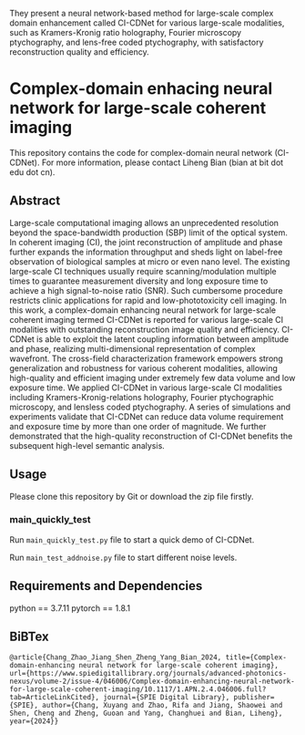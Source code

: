 They present a neural network-based method for large-scale complex domain enhancement called CI-CDNet for various large-scale modalities, such as Kramers-Kronig ratio holography, Fourier microscopy ptychography, and lens-free coded ptychography, with satisfactory reconstruction quality and efficiency. 

# Complex-domain enhacing neural network for large-scale coherent imaging

This repository contains the code for complex-domain neural network (CI-CDNet). For more information, please contact Liheng Bian (bian at bit dot edu dot cn).

## Abstract
Large-scale computational imaging allows an unprecedented resolution beyond the space-bandwidth production (SBP) limit of the optical system. In coherent imaging (CI), the joint reconstruction of amplitude and phase further expands the information throughput and sheds light on label-free observation of biological samples at micro or even nano level. The existing large-scale CI techniques usually require scanning/modulation multiple times to guarantee measurement diversity and long exposure time to achieve a high signal-to-noise ratio (SNR). Such cumbersome procedure restricts clinic applications for rapid and low-phototoxicity cell imaging. In this work, a complex-domain enhancing neural network for large-scale coherent imaging termed CI-CDNet is reported for various large-scale CI modalities with outstanding reconstruction image quality and efficiency. CI-CDNet is able to exploit the latent coupling information between amplitude and phase, realizing multi-dimensional representation of complex wavefront. The cross-field characterization framework empowers strong generalization and robustness for various coherent modalities, allowing high-quality and efficient imaging under extremely few data volume and low exposure time. We applied CI-CDNet in various large-scale CI modalities including Kramers-Kronig-relations holography, Fourier ptychographic microscopy, and lensless coded ptychography. A series of simulations and experiments validate that CI-CDNet can reduce data volume requirement and exposure time by more than one order of magnitude. We further demonstrated that the high-quality reconstruction of CI-CDNet benefits the subsequent high-level semantic analysis.


## Usage

Please clone this repository by Git or download the zip file firstly. 

### main_quickly_test

Run `main_quickly_test.py` file to start a quick demo of CI-CDNet.

Run `main_test_addnoise.py` file to start different noise levels. 

## Requirements and Dependencies
python == 3.7.11
pytorch == 1.8.1

## BiBTex
```
@article{Chang_Zhao_Jiang_Shen_Zheng_Yang_Bian_2024, title={Complex-domain-enhancing neural network for large-scale coherent imaging}, url={https://www.spiedigitallibrary.org/journals/advanced-photonics-nexus/volume-2/issue-4/046006/Complex-domain-enhancing-neural-network-for-large-scale-coherent-imaging/10.1117/1.APN.2.4.046006.full?tab=ArticleLinkCited}, journal={SPIE Digital Library}, publisher={SPIE}, author={Chang, Xuyang and Zhao, Rifa and Jiang, Shaowei and Shen, Cheng and Zheng, Guoan and Yang, Changhuei and Bian, Liheng}, year={2024}}

```


